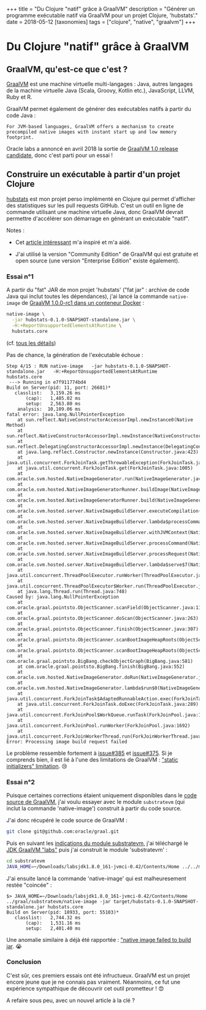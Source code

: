 +++
title = "Du Clojure \"natif\" grâce à GraalVM"
description = "Générer un programme exécutable natif via GraalVM pour un projet Clojure, 'hubstats'."
date = 2018-05-12
[taxonomies]
tags = ["clojure", "native", "graalvm"]
+++
# Du Clojure "natif" grâce à GraalVM

## GraalVM, qu'est-ce que c'est ?

[GraalVM](http://www.graalvm.org/) est une machine virtuelle multi-langages : Java, autres langages de la machine virtuelle Java (Scala, Groovy, Kotlin etc.), JavaScript, LLVM, Ruby et R.

GraalVM permet également de générer des exécutables natifs à partir du code Java :
```
For JVM-based languages, GraalVM offers a mechanism to create precompiled native images with instant start up and low memory footprint.
```

Oracle labs a annoncé en avril 2018 la sortie de [GraalVM 1.0 release candidate](https://blogs.oracle.com/developers/announcing-graalvm), donc c'est parti pour un essai !


## Construire un exécutable à partir d'un projet Clojure

[hubstats](https://github.com/nicokosi/hubstats) est mon projet perso implémenté en Clojure qui permet d'afficher des statistiques sur les pull requests GitHub. C'est un outil en ligne de commande utilisant une machine virtuelle Java, donc GraalVM devrait permettre d'accélérer son démarrage en générant un exécutable "natif".

Notes :

- Cet [article intéressant](https://www.innoq.com/en/blog/native-clojure-and-graalvm/
) m'a inspiré et m'a aidé.

- J'ai utilisé la version "Community Edition" de GraalVM qui est gratuite et open source (une version "Enterprise Edition" existe également).

### Essai n°1

A partir du "fat" JAR de mon projet 'hubstats' ("fat jar" : archive de code Java qui inclut toutes les dépendances), j'ai lancé la commande `native-image` de [GraaVM 1.0.0-rc1 dans un conteneur Docker](https://github.com/Danny02/graalvm-docker) :

```sh
native-image \
  -jar hubstats-0.1.0-SNAPSHOT-standalone.jar \
  -H:+ReportUnsupportedElementsAtRuntime \
  hubstats.core
```
(cf. [tous les détails](https://github.com/nicokosi/hubstats/pull/12/files))

Pas de chance, la génération de l'exécutable échoue :
```
Step 4/15 : RUN native-image   -jar hubstats-0.1.0-SNAPSHOT-standalone.jar   -H:+ReportUnsupportedElementsAtRuntime   hubstats.core
 ---> Running in e7f911774bd4
Build on Server(pid: 11, port: 26681)*
   classlist:   3,159.26 ms
       (cap):   1,485.02 ms
       setup:   2,563.80 ms
    analysis:  10,109.06 ms
fatal error: java.lang.NullPointerException
	at sun.reflect.NativeConstructorAccessorImpl.newInstance0(Native Method)
	at sun.reflect.NativeConstructorAccessorImpl.newInstance(NativeConstructorAccessorImpl.java:62)
	at sun.reflect.DelegatingConstructorAccessorImpl.newInstance(DelegatingConstructorAccessorImpl.java:45)
	at java.lang.reflect.Constructor.newInstance(Constructor.java:423)
	at java.util.concurrent.ForkJoinTask.getThrowableException(ForkJoinTask.java:598)
	at java.util.concurrent.ForkJoinTask.get(ForkJoinTask.java:1005)
	at com.oracle.svm.hosted.NativeImageGenerator.run(NativeImageGenerator.java:398)
	at com.oracle.svm.hosted.NativeImageGeneratorRunner.buildImage(NativeImageGeneratorRunner.java:240)
	at com.oracle.svm.hosted.NativeImageGeneratorRunner.build(NativeImageGeneratorRunner.java:337)
	at com.oracle.svm.hosted.server.NativeImageBuildServer.executeCompilation(NativeImageBuildServer.java:378)
	at com.oracle.svm.hosted.server.NativeImageBuildServer.lambda$processCommand$8(NativeImageBuildServer.java:315)
	at com.oracle.svm.hosted.server.NativeImageBuildServer.withJVMContext(NativeImageBuildServer.java:396)
	at com.oracle.svm.hosted.server.NativeImageBuildServer.processCommand(NativeImageBuildServer.java:312)
	at com.oracle.svm.hosted.server.NativeImageBuildServer.processRequest(NativeImageBuildServer.java:256)
	at com.oracle.svm.hosted.server.NativeImageBuildServer.lambda$serve$7(NativeImageBuildServer.java:216)
	at java.util.concurrent.ThreadPoolExecutor.runWorker(ThreadPoolExecutor.java:1149)
	at java.util.concurrent.ThreadPoolExecutor$Worker.run(ThreadPoolExecutor.java:624)
	at java.lang.Thread.run(Thread.java:748)
Caused by: java.lang.NullPointerException
	at com.oracle.graal.pointsto.ObjectScanner.scanField(ObjectScanner.java:113)
	at com.oracle.graal.pointsto.ObjectScanner.doScan(ObjectScanner.java:263)
	at com.oracle.graal.pointsto.ObjectScanner.finish(ObjectScanner.java:307)
	at com.oracle.graal.pointsto.ObjectScanner.scanBootImageHeapRoots(ObjectScanner.java:78)
	at com.oracle.graal.pointsto.ObjectScanner.scanBootImageHeapRoots(ObjectScanner.java:60)
	at com.oracle.graal.pointsto.BigBang.checkObjectGraph(BigBang.java:581)
	at com.oracle.graal.pointsto.BigBang.finish(BigBang.java:552)
	at com.oracle.svm.hosted.NativeImageGenerator.doRun(NativeImageGenerator.java:653)
	at com.oracle.svm.hosted.NativeImageGenerator.lambda$run$0(NativeImageGenerator.java:381)
	at java.util.concurrent.ForkJoinTask$AdaptedRunnableAction.exec(ForkJoinTask.java:1386)
	at java.util.concurrent.ForkJoinTask.doExec(ForkJoinTask.java:289)
	at java.util.concurrent.ForkJoinPool$WorkQueue.runTask(ForkJoinPool.java:1056)
	at java.util.concurrent.ForkJoinPool.runWorker(ForkJoinPool.java:1692)
	at java.util.concurrent.ForkJoinWorkerThread.run(ForkJoinWorkerThread.java:157)
Error: Processing image build request failed
```
Le problème ressemble fortement à [issue#385](https://github.com/oracle/graal/issues/385) et [issue#375](https://github.com/oracle/graal/issues/375). Si je comprends bien, il est lié à l'une des limitations de GraalVM : ["static initializers" limitation](https://github.com/oracle/graal/blob/master/substratevm/LIMITATIONS.md#static-initializers). 😢


### Essai n°2

Puisque certaines corrections étaient uniquement disponibles dans le [code source de GraalVM](https://github.com/graalvm/), j'ai voulu essayer avec le module `substratevm`
(qui inclut la commande 'native-image') construit à partir du code source.


J'ai donc récupéré le code source de GraalVM :
```sh
git clone git@github.com:oracle/graal.git
```
Puis en suivant les [indications du module substratevm](https://github.com/oracle/graal/tree/master/substratevm), j'ai téléchargé le [JDK GraalVM "labs"](http://www.oracle.com/technetwork/oracle-labs/program-languages/downloads/index.html) puis j'ai construit le module 'substratevm' :
```sh
cd substratevm
JAVA_HOME=~/Downloads/labsjdk1.8.0_161-jvmci-0.42/Contents/Home ../../mx/mx build
```

J'ai ensuite lancé la commande 'native-image' qui est malheuresement restée "coincée" :
```
$> JAVA_HOME=~/Downloads/labsjdk1.8.0_161-jvmci-0.42/Contents/Home ../graal/substratevm/native-image -jar target/hubstats-0.1.0-SNAPSHOT-standalone.jar hubstats.core
Build on Server(pid: 18933, port: 55103)*
   classlist:   2,744.32 ms
       (cap):   1,531.16 ms
       setup:   2,401.40 ms
```

Une anomalie similaire à déjà été rapportée : ["native image failed to build jar](https://github.com/oracle/graal/issues/411). 😭


### Conclusion

C'est sûr, ces premiers essais ont été infructueux. GraalVM est un projet encore jeune que je ne connais pas vraiment. Néanmoins, ce fut une expérience sympathique de découvrir cet outil prometteur ! 😍

A refaire sous peu, avec un nouvel article à la clé ?
